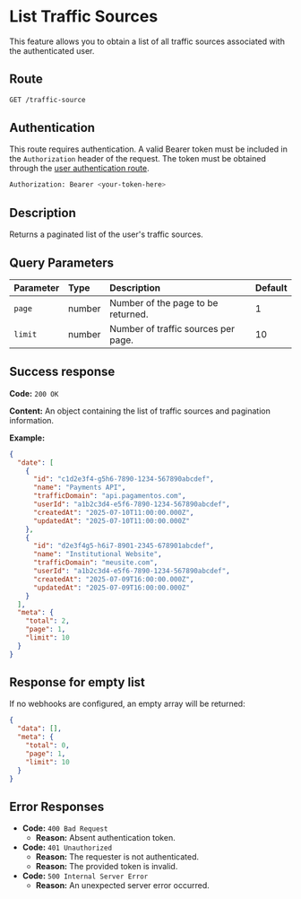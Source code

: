 # List Traffic Sources

This feature allows you to obtain a list of all traffic sources associated with the authenticated user.

## Route

```bash
GET /traffic-source
```

## Authentication

This route requires authentication. A valid Bearer token must be included in the `Authorization` header of the request. The token must be obtained through the [user authentication route](/api/user/authuser/).

```bash
Authorization: Bearer <your-token-here>
```

## Description

Returns a paginated list of the user's traffic sources.

## Query Parameters

| Parameter | Type   | Description                         | Default |
| :-------- | :----- | :---------------------------------- | :------ |
| `page`    | number | Number of the page to be returned.  | 1       |
| `limit`   | number | Number of traffic sources per page. | 10      |

## Success response

**Code:** `200 OK`

**Content:** An object containing the list of traffic sources and pagination information.

**Example:**

```json
{
  "date": [
    {
      "id": "c1d2e3f4-g5h6-7890-1234-567890abcdef",
      "name": "Payments API",
      "trafficDomain": "api.pagamentos.com",
      "userId": "a1b2c3d4-e5f6-7890-1234-567890abcdef",
      "createdAt": "2025-07-10T11:00:00.000Z",
      "updatedAt": "2025-07-10T11:00:00.000Z"
    },
    {
      "id": "d2e3f4g5-h6i7-8901-2345-678901abcdef",
      "name": "Institutional Website",
      "trafficDomain": "meusite.com",
      "userId": "a1b2c3d4-e5f6-7890-1234-567890abcdef",
      "createdAt": "2025-07-09T16:00:00.000Z",
      "updatedAt": "2025-07-09T16:00:00.000Z"
    }
  ],
  "meta": {
    "total": 2,
    "page": 1,
    "limit": 10
  }
}
```

## Response for empty list

If no webhooks are configured, an empty array will be returned:

```json
{
  "data": [],
  "meta": {
    "total": 0,
    "page": 1,
    "limit": 10
  }
}
```

## Error Responses

- **Code:** `400 Bad Request`
  - **Reason:** Absent authentication token.
- **Code:** `401 Unauthorized`
  - **Reason:** The requester is not authenticated.
  - **Reason:** The provided token is invalid.
- **Code:** `500 Internal Server Error`
  - **Reason:** An unexpected server error occurred.
